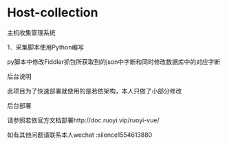 # Host-collection

主机收集管理系统

1．采集脚本使用Python编写

py脚本中修改Fiddler抓包所获取到的json中字断和同时修改数据库中的对应字断

后台说明

此项目为了快速部署就使用的是若依架构，本人只做了小部分修改

后台部署

请参照若依官方文档部署http://doc.ruoyi.vip/ruoyi-vue/

如有其他问题请联系本人wechat
:silence1554613880

